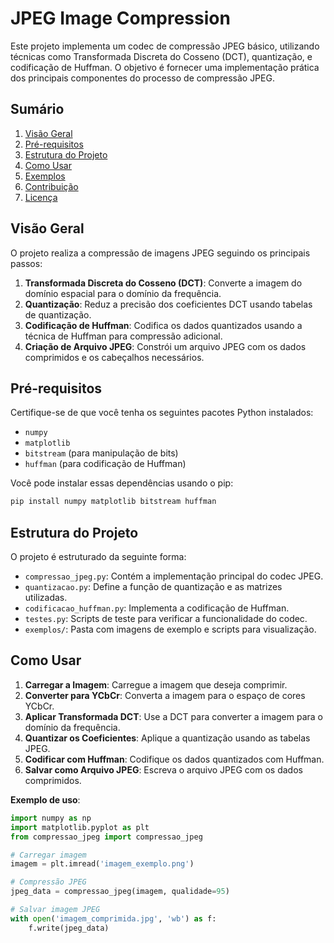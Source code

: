 # JPEG Image Compression

Este projeto implementa um codec de compressão JPEG básico, utilizando técnicas como Transformada Discreta do Cosseno (DCT), quantização, e codificação de Huffman. O objetivo é fornecer uma implementação prática dos principais componentes do processo de compressão JPEG.

## Sumário

1. [Visão Geral](#visão-geral)
2. [Pré-requisitos](#pré-requisitos)
3. [Estrutura do Projeto](#estrutura-do-projeto)
4. [Como Usar](#como-usar)
5. [Exemplos](#exemplos)
6. [Contribuição](#contribuição)
7. [Licença](#licença)

## Visão Geral

O projeto realiza a compressão de imagens JPEG seguindo os principais passos:

1. **Transformada Discreta do Cosseno (DCT)**: Converte a imagem do domínio espacial para o domínio da frequência.
2. **Quantização**: Reduz a precisão dos coeficientes DCT usando tabelas de quantização.
3. **Codificação de Huffman**: Codifica os dados quantizados usando a técnica de Huffman para compressão adicional.
4. **Criação de Arquivo JPEG**: Constrói um arquivo JPEG com os dados comprimidos e os cabeçalhos necessários.

## Pré-requisitos

Certifique-se de que você tenha os seguintes pacotes Python instalados:

- `numpy`
- `matplotlib`
- `bitstream` (para manipulação de bits)
- `huffman` (para codificação de Huffman)

Você pode instalar essas dependências usando o pip:

```bash
pip install numpy matplotlib bitstream huffman
```

## Estrutura do Projeto

O projeto é estruturado da seguinte forma:

- `compressao_jpeg.py`: Contém a implementação principal do codec JPEG.
- `quantizacao.py`: Define a função de quantização e as matrizes utilizadas.
- `codificacao_huffman.py`: Implementa a codificação de Huffman.
- `testes.py`: Scripts de teste para verificar a funcionalidade do codec.
- `exemplos/`: Pasta com imagens de exemplo e scripts para visualização.

## Como Usar

1. **Carregar a Imagem**: Carregue a imagem que deseja comprimir.
2. **Converter para YCbCr**: Converta a imagem para o espaço de cores YCbCr.
3. **Aplicar Transformada DCT**: Use a DCT para converter a imagem para o domínio da frequência.
4. **Quantizar os Coeficientes**: Aplique a quantização usando as tabelas JPEG.
5. **Codificar com Huffman**: Codifique os dados quantizados com Huffman.
6. **Salvar como Arquivo JPEG**: Escreva o arquivo JPEG com os dados comprimidos.

**Exemplo de uso**:

```python
import numpy as np
import matplotlib.pyplot as plt
from compressao_jpeg import compressao_jpeg

# Carregar imagem
imagem = plt.imread('imagem_exemplo.png')

# Compressão JPEG
jpeg_data = compressao_jpeg(imagem, qualidade=95)

# Salvar imagem JPEG
with open('imagem_comprimida.jpg', 'wb') as f:
    f.write(jpeg_data)
```

